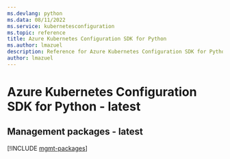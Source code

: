 ```yaml
---
ms.devlang: python
ms.data: 08/11/2022
ms.service: kubernetesconfiguration
ms.topic: reference
title: Azure Kubernetes Configuration SDK for Python
ms.author: lmazuel
description: Reference for Azure Kubernetes Configuration SDK for Python
author: lmazuel
---
```

# Azure Kubernetes Configuration SDK for Python - latest

## Management packages - latest
[!INCLUDE [mgmt-packages](kubernetes-configuration-mgmt-index.md)]